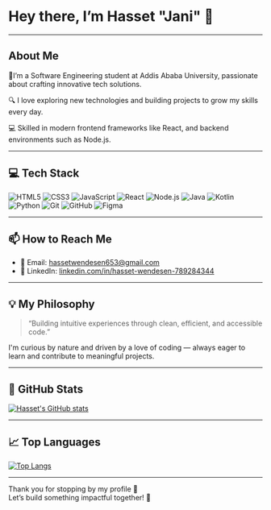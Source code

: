 # Hey there, I’m **Hasset "Jani"** 👋

---

##  About Me  
🚀I’m a Software Engineering student at Addis Ababa University, passionate about crafting innovative tech solutions. 

🔍 I love exploring new technologies and building projects to grow my skills every day.

💻 Skilled in modern frontend frameworks like React, and backend environments such as Node.js.

---

## 💻 Tech Stack  
![HTML5](https://img.shields.io/badge/HTML5-E34F26?style=flat&logo=html5&logoColor=white) ![CSS3](https://img.shields.io/badge/CSS3-1572B6?style=flat&logo=css3&logoColor=white) ![JavaScript](https://img.shields.io/badge/JavaScript-F7DF1E?style=flat&logo=javascript&logoColor=black) ![React](https://img.shields.io/badge/React-20232A?style=flat&logo=react&logoColor=61DAFB) ![Node.js](https://img.shields.io/badge/Node.js-339933?style=flat&logo=node.js&logoColor=white) ![Java](https://img.shields.io/badge/Java-ED8B00?style=flat&logo=java&logoColor=white) ![Kotlin](https://img.shields.io/badge/Kotlin-0095D5?style=flat&logo=kotlin&logoColor=white) ![Python](https://img.shields.io/badge/Python-3776AB?style=flat&logo=python&logoColor=white) ![Git](https://img.shields.io/badge/Git-F05032?style=flat&logo=git&logoColor=white) ![GitHub](https://img.shields.io/badge/GitHub-181717?style=flat&logo=github&logoColor=white) ![Figma](https://img.shields.io/badge/Figma-F24E1E?style=flat&logo=figma&logoColor=white)


---

## 📫 How to Reach Me  

- 📧 Email: [hassetwendesen653@gmail.com](mailto:hassetwendesen653@gmail.com)  
- 🔗 LinkedIn: [linkedin.com/in/hasset-wendesen-789284344](https://www.linkedin.com/in/hasset-wendesen-789284344/)

---

## 💡 My Philosophy  

> “Building intuitive experiences through clean, efficient, and accessible code.”  

I'm curious by nature and driven by a love of coding — always eager to learn and contribute to meaningful projects.

---

## 🚀 GitHub Stats  

[![Hasset's GitHub stats](https://github-readme-stats.vercel.app/api?username=hasetW&show_icons=true&theme=tokyonight)](https://github.com/hasetW)

---

## 📈 Top Languages  

[![Top Langs](https://github-readme-stats.vercel.app/api/top-langs/?username=hasetW&layout=compact&theme=tokyonight)](https://github.com/hasetW)

---

Thank you for stopping by my profile 👋  
Let’s build something impactful together! 🚀
